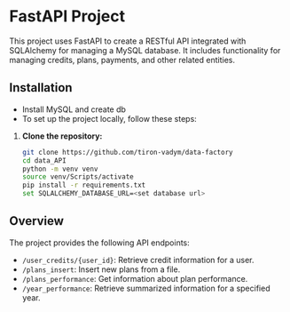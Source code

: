 # FastAPI Project

This project uses FastAPI to create a RESTful API integrated with SQLAlchemy for managing a MySQL database. It includes functionality for managing credits, plans, payments, and other related entities.


## Installation

- Install MySQL and create db
- To set up the project locally, follow these steps:

1. **Clone the repository:**
   ```bash
   git clone https://github.com/tiron-vadym/data-factory
   cd data_API
   python -m venv venv
   source venv/Scripts/activate
   pip install -r requirements.txt
   set SQLALCHEMY_DATABASE_URL=<set database url>
   

## Overview

The project provides the following API endpoints:

- `/user_credits/{user_id}`: Retrieve credit information for a user.
- `/plans_insert`: Insert new plans from a file.
- `/plans_performance`: Get information about plan performance.
- `/year_performance`: Retrieve summarized information for a specified year.
